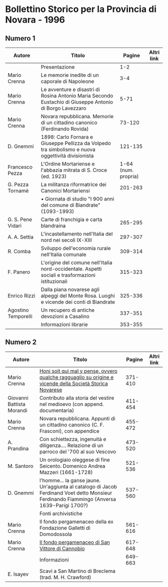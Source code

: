 # Bollettino Storico per la Provincia di Novara - 1996

## Numero 1

| Autore              | Titolo                                                                                                   | Pagine              | Altri link |
|---------------------|----------------------------------------------------------------------------------------------------------|---------------------|------------|
|                     | Presentazione                                                                                            | 1-2                 |            |
| Mario Crenna        | Le memorie inedite di un caporale di Napoleone                                                           | 3-4                 |            |
| Mario Crenna        | Le avventure e disastri di Rosina Antonio Maria Secondo Eustachio di Giuseppe Antonio di Borgo Lavezzaro | 5-71                |            |
| Mario Crenna        | Novara repubblicana. Memorie di un cittadino canonico (Ferdinando Rovida)                                | 73-120              |            |
| D. Gnemmi           | 1898: Carlo Fornara e Giuseppe Pellizza da Volpedo tra simbolismo e nuova oggettività divisionista       | 121-135             |            |
| Francesco Pezza     | L'Ordine Mortariense e l'abbazia mitrata di S. Croce (ed. 1923)                                          | 1-64 (num. propria) |            |
| G. Pezza Tornamè    | La militanza riformatrice dei Canonici Mortariensi                                                       | 201-263             |            |
|                     | • Giornata di studio "I 900 anni del comune di Biandrate" (1093-1993)                                    |                     |            |
| G. S. Pene Vidari   | Carte di franchigia e carta blandraina                                                                   | 265-295             |            |
| A. A. Settia        | L'incastellamento nell'Italia del nord nei secoli IX-XIII                                                | 297-307             |            |
| R. Comba            | Sviluppo dell'economia rurale nell'Italia comunale                                                       | 309-314             |            |
| F. Panero           | L'origine del comune nell'Italia nord-occidentale. Aspetti sociali e trasformazioni istituzionali        | 315-323             |            |
| Enrico Rizzi        | Dalla piana novarese agli alpeggi del Monte Rosa. Luoghi e vicende dei conti di Biandrate                | 325-336             |            |
| Agostino Temporelli | Un recupero di antiche devozioni a Casalino                                                              | 337-351             |            |
|                     | Informazioni librarie                                                                                    | 353-355             |            |

## Numero 2

| Autore                    | Titolo                                                                                                                                                        | Pagine  | Altri link |
|---------------------------|---------------------------------------------------------------------------------------------------------------------------------------------------------------|---------|------------|
| Mario Crenna              | [Honi soit qui mal y pense, ovvero qualche ragguaglio su origine e vicende della Società Storica Novarese](http://www.ssno.it/BSPNo/1996_Crenna_HoniSoit.pdf) | 371-410 |            |
| Giovanni Battista Morandi | Contributo alla storia del vestire nel medioevo (con append. documentaria)                                                                                    | 411-454 |            |
| Mario Crenna              | Novara repubblicana. Appunti di un cittadino canonico (C. F. Frasconi), con appendice                                                                         | 455-472 |            |
| A. Prandina               | Con schiettezza, ingenuità e diligenza.... Relazione di un parroco del '700 al suo Vescovo                                                                    | 473-520 |            |
| M. Santoro                | Un orologiaio oleggese di fine Seicento. Domenico Andrea Mazzeri (1661-1728)                                                                                  | 521-536 |            |
| D. Gnemmi                 | l'homme... la ganse jaune. Un'aggiunta al catalogo di Jacob Ferdinand Voet detto Monsieur Ferdinando Fiammingo (Anversa 1639-Parigi 1700?)                    | 537-560 |            |
|                           | Fonti archivistiche                                                                                                                                           |         |            |
| Mario Crenna              | Il fondo pergamenaceo della ex Fondazione Galletti di Domodossola                                                                                             | 561-616 |            |
| Mario Crenna              | [Il fondo pergamenaceo di San Vittore di Cannobio](https://en.calameo.com/read/004733128711e3cd1270e)                                                         | 617-648 |            |
|                           | Informazioni                                                                                                                                                  | 649-663 |            |
| E. Isayev                 | Scavi a San Martino di Breclema (trad. M. H. Crawford)                                                                                                        |         |            |
